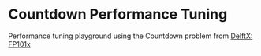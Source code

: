 # Countdown Performance Tuning
Performance tuning playground using the Countdown problem from [DelftX: FP101x](https://courses.edx.org/courses/course-v1:DelftX+FP101x+3T2015/course/)
